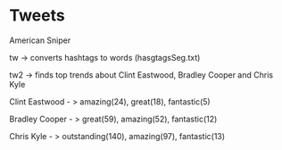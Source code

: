 # Tweets
American Sniper 

tw -> converts hashtags to words (hasgtagsSeg.txt)

tw2 -> finds top trends about Clint Eastwood, Bradley Cooper and Chris Kyle 

Clint Eastwood - > amazing(24), great(18), fantastic(5)

Bradley Cooper - > great(59), amazing(52), fantastic(12)

Chris Kyle - > outstanding(140), amazing(97), fantastic(13)
